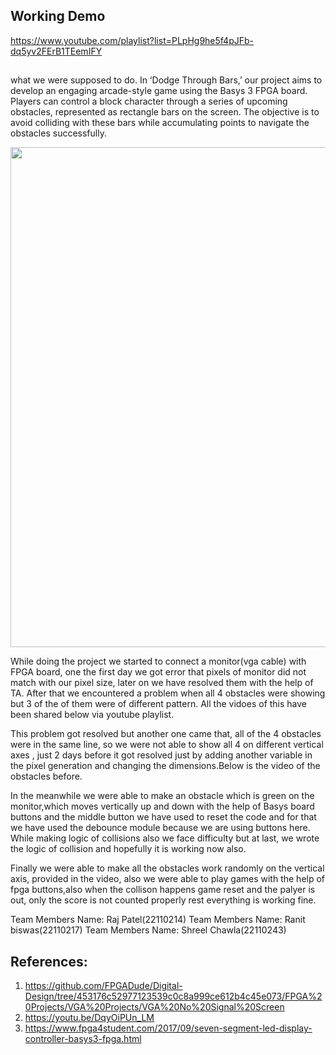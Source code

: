 ## Working Demo

https://www.youtube.com/playlist?list=PLpHg9he5f4pJFb-dq5yv2FErB1TEemIFY

##
what we were supposed to do.
In ‘Dodge Through Bars,’ our project aims to develop an engaging arcade-style game using the Basys 3 FPGA board. 
Players can control a block character through a series of upcoming obstacles, represented as rectangle bars on the screen.
The objective is to avoid colliding with these bars while accumulating points to navigate the obstacles successfully.

<img src ='https://github.com/r-biswas/digitalSystem_project1/assets/125371277/bbea5f82-ba99-4212-b5b3-e398be41c377' width= '800px'>


While doing the project we started to connect a monitor(vga cable) with FPGA  board, one the first day we got
error that pixels of monitor did not match with our pixel size, later on we have resolved them with the help of TA.
After that we encountered a problem when all 4 obstacles were showing but 3 of the of them were of different pattern.
All the vidoes of this have been shared below via youtube playlist.


This problem got resolved but another one came that, all of the 4 obstacles were in the same line,
so we were not able to show all 4 on different vertical axes , just 2 days before it got resolved just by
adding another variable in the pixel generation and changing the dimensions.Below is the video of the obstacles before.

In the meanwhile we were able to make an obstacle which is green on the monitor,which moves vertically up and 
down with the help of Basys board buttons and the middle button we have used to reset the code and for that we
have used the debounce module because we are using buttons here. While making logic of collisions also we face difficulty
but at last, we wrote the logic of collision and hopefully it is working now also.

Finally we were able to make all the obstacles work randomly on the vertical axis, provided in the video, also we were able to 
play games with the help of fpga buttons,also when the collison happens game reset and the palyer is out, only the score is not counted properly rest everything is working fine.


Team Members Name: Raj Patel(22110214)
Team Members Name: Ranit biswas(22110217)
Team Members Name: Shreel Chawla(22110243)



## References:
1. https://github.com/FPGADude/Digital-Design/tree/453176c52977123539c0c8a999ce612b4c45e073/FPGA%20Projects/VGA%20Projects/VGA%20No%20Signal%20Screen
2. https://youtu.be/DqyOiPUn_LM
3. https://www.fpga4student.com/2017/09/seven-segment-led-display-controller-basys3-fpga.html









